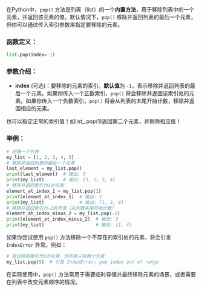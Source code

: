 在Python中，`pop()` 方法是列表（list）的一个**内置方法**，用于移除列表中的一个元素，并返回该元素的值。默认情况下，`pop()` 移除并返回列表的最后一个元素，但你可以通过传入索引参数来指定要移除的元素。
### 函数定义：
```python
list.pop(index=-1)
```
### 参数介绍：
- **index** (可选)：要移除的元素的索引。**默认值**为 `-1`，表示移除并返回列表的最后一个元素。如果你传入一个正数索引，`pop()` 将会移除并返回该索引处的元素。如果你传入一个负数索引，`pop()` 将会从列表的末尾开始计数，移除并返回相应的元素。

也可以指定正常的索引值！如list_.pop(1)返回第二个元素，并剔除相应值！


### 举例：
```python
# 创建一个列表
my_list = [1, 2, 3, 4, 5]
# 移除并返回列表的最后一个元素
last_element = my_list.pop()
print(last_element)  # 输出: 5
print(my_list)       # 输出: [1, 2, 3, 4]
# 移除并返回索引为1的元素
element_at_index_1 = my_list.pop(1)
print(element_at_index_1)  # 输出: 2
print(my_list)             # 输出: [1, 3, 4]
# 移除并返回索引为-2的元素（从列表末尾开始计数）
element_at_index_minus_2 = my_list.pop(-2)
print(element_at_index_minus_2)  # 输出: 3
print(my_list)                   # 输出: [1, 4]
```
如果你尝试使用 `pop()` 方法移除一个不存在的索引处的元素，将会引发 `IndexError` 异常。例如：
```python
# 尝试移除索引为5的元素，但列表只有两个元素
my_list.pop(5)  # 引发 IndexError: pop index out of range
```
在实际使用中，`pop()` 方法常用于需要临时存储并最终移除元素的场景，或者需要在列表中改变元素顺序的情况。
